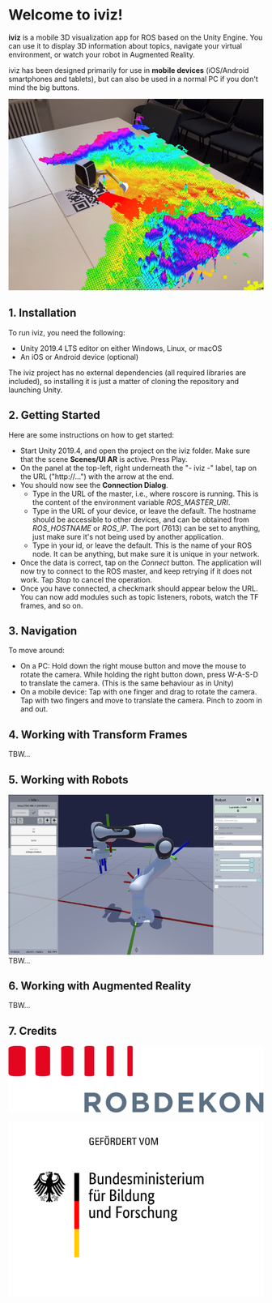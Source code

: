 # Welcome to iviz!

**iviz** is a mobile 3D visualization app for ROS based on the Unity Engine.
You can use it to display 3D information about topics, navigate your virtual environment, or watch your robot in Augmented Reality.

iviz has been designed primarily for use in **mobile devices** (iOS/Android smartphones and tablets), but can also be used in a normal PC if you don't mind the big buttons.

![image](../wiki_files/iviz_front_2.png)

## 1. Installation

To run iviz, you need the following:
* Unity 2019.4 LTS editor on either Windows, Linux, or macOS
* An iOS or Android device (optional)

The iviz project has no external dependencies (all required libraries are included), so installing it is just a matter of cloning the repository and launching Unity.

## 2. Getting Started

Here are some instructions on how to get started:

* Start Unity 2019.4, and open the project on the iviz folder. Make sure that the scene **Scenes/UI AR** is active. Press Play.
* On the panel at the top-left, right underneath the "- iviz -" label, tap on the URL ("http://...") with the arrow at the end.
* You should now see the **Connection Dialog**.
  - Type in the URL of the master, i.e., where roscore is running. This is the content of the environment variable _ROS_MASTER_URI_.
  - Type in the URL of your device, or leave the default. The hostname should be accessible to other devices, and can be obtained from _ROS_HOSTNAME_ or _ROS_IP_.
  The port (7613) can be set to anything, just make sure it's not being used by another application.
  - Type in your id, or leave the default. This is the name of your ROS node. It can be anything, but make sure it is unique in your network.
* Once the data is correct, tap on the _Connect_ button. The application will now try to connect to the ROS master, and keep retrying if it does not work. Tap _Stop_ to cancel the operation. 
* Once you have connected, a checkmark should appear below the URL. You can now add modules such as topic listeners, robots, watch the TF frames, and so on.

## 3. Navigation

To move around:
* On a PC: Hold down the right mouse button and move the mouse to rotate the camera. While holding the right button down, press W-A-S-D to translate the camera. (This is the same behaviour as in Unity)
* On a mobile device: Tap with one finger and drag to rotate the camera. Tap with two fingers and move to translate the camera. Pinch to zoom in and out.

## 4. Working with Transform Frames
TBW...

## 5. Working with Robots
![image](../wiki_files/iviz_screen.png)
TBW...

## 6. Working with Augmented Reality
TBW...

## 7. Credits

![image](../wiki_files/robdekon_logo_web.svg)

![image](../wiki_files/BMBF_gefoerdert_2017_de_web.svg)
